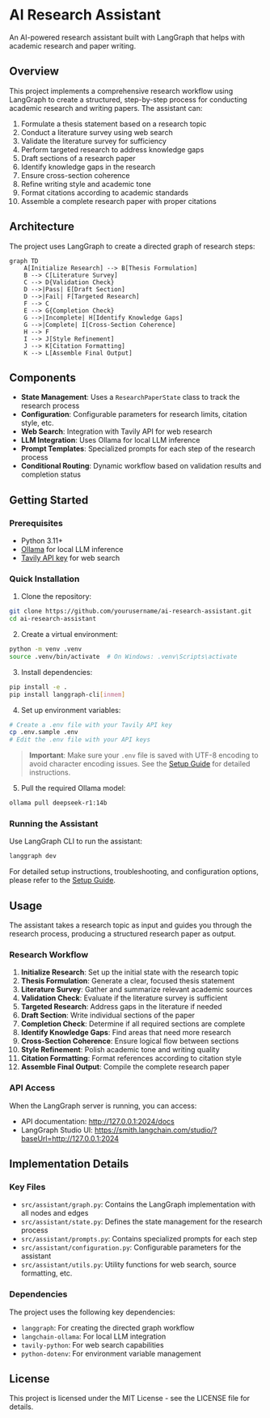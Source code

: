 # AI Research Assistant

An AI-powered research assistant built with LangGraph that helps with academic research and paper writing.

## Overview

This project implements a comprehensive research workflow using LangGraph to create a structured, step-by-step process for conducting academic research and writing papers. The assistant can:

1. Formulate a thesis statement based on a research topic
2. Conduct a literature survey using web search
3. Validate the literature survey for sufficiency
4. Perform targeted research to address knowledge gaps
5. Draft sections of a research paper
6. Identify knowledge gaps in the research
7. Ensure cross-section coherence
8. Refine writing style and academic tone
9. Format citations according to academic standards
10. Assemble a complete research paper with proper citations

## Architecture

The project uses LangGraph to create a directed graph of research steps:

```mermaid
graph TD
    A[Initialize Research] --> B[Thesis Formulation]
    B --> C[Literature Survey]
    C --> D{Validation Check}
    D -->|Pass| E[Draft Section]
    D -->|Fail| F[Targeted Research]
    F --> C
    E --> G{Completion Check}
    G -->|Incomplete| H[Identify Knowledge Gaps]
    G -->|Complete| I[Cross-Section Coherence]
    H --> F
    I --> J[Style Refinement]
    J --> K[Citation Formatting]
    K --> L[Assemble Final Output]
```

## Components

- **State Management**: Uses a `ResearchPaperState` class to track the research process
- **Configuration**: Configurable parameters for research limits, citation style, etc.
- **Web Search**: Integration with Tavily API for web research
- **LLM Integration**: Uses Ollama for local LLM inference
- **Prompt Templates**: Specialized prompts for each step of the research process
- **Conditional Routing**: Dynamic workflow based on validation results and completion status

## Getting Started

### Prerequisites

- Python 3.11+
- [Ollama](https://ollama.com/) for local LLM inference
- [Tavily API key](https://tavily.com/) for web search

### Quick Installation

1. Clone the repository:
```bash
git clone https://github.com/yourusername/ai-research-assistant.git
cd ai-research-assistant
```

2. Create a virtual environment:
```bash
python -m venv .venv
source .venv/bin/activate  # On Windows: .venv\Scripts\activate
```

3. Install dependencies:
```bash
pip install -e .
pip install langgraph-cli[inmem]
```

4. Set up environment variables:
```bash
# Create a .env file with your Tavily API key
cp .env.sample .env
# Edit the .env file with your API keys
```

> **Important**: Make sure your `.env` file is saved with UTF-8 encoding to avoid character encoding issues. See the [Setup Guide](SETUP_GUIDE.md) for detailed instructions.

5. Pull the required Ollama model:
```bash
ollama pull deepseek-r1:14b
```

### Running the Assistant

Use LangGraph CLI to run the assistant:

```bash
langgraph dev
```

For detailed setup instructions, troubleshooting, and configuration options, please refer to the [Setup Guide](SETUP_GUIDE.md).

## Usage

The assistant takes a research topic as input and guides you through the research process, producing a structured research paper as output.

### Research Workflow

1. **Initialize Research**: Set up the initial state with the research topic
2. **Thesis Formulation**: Generate a clear, focused thesis statement
3. **Literature Survey**: Gather and summarize relevant academic sources
4. **Validation Check**: Evaluate if the literature survey is sufficient
5. **Targeted Research**: Address gaps in the literature if needed
6. **Draft Section**: Write individual sections of the paper
7. **Completion Check**: Determine if all required sections are complete
8. **Identify Knowledge Gaps**: Find areas that need more research
9. **Cross-Section Coherence**: Ensure logical flow between sections
10. **Style Refinement**: Polish academic tone and writing quality
11. **Citation Formatting**: Format references according to citation style
12. **Assemble Final Output**: Compile the complete research paper

### API Access

When the LangGraph server is running, you can access:
- API documentation: http://127.0.0.1:2024/docs
- LangGraph Studio UI: https://smith.langchain.com/studio/?baseUrl=http://127.0.0.1:2024

## Implementation Details

### Key Files

- `src/assistant/graph.py`: Contains the LangGraph implementation with all nodes and edges
- `src/assistant/state.py`: Defines the state management for the research process
- `src/assistant/prompts.py`: Contains specialized prompts for each step
- `src/assistant/configuration.py`: Configurable parameters for the assistant
- `src/assistant/utils.py`: Utility functions for web search, source formatting, etc.

### Dependencies

The project uses the following key dependencies:
- `langgraph`: For creating the directed graph workflow
- `langchain-ollama`: For local LLM integration
- `tavily-python`: For web search capabilities
- `python-dotenv`: For environment variable management

## License

This project is licensed under the MIT License - see the LICENSE file for details.
